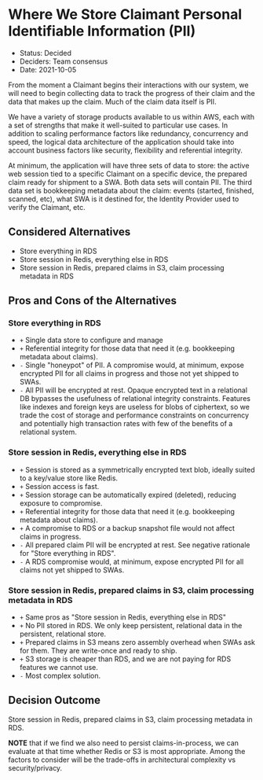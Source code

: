 # Where We Store Claimant Personal Identifiable Information (PII)

- Status: Decided
- Deciders: Team consensus
- Date: 2021-10-05

From the moment a Claimant begins their interactions with our system, we will need to begin collecting data to track
the progress of their claim and the data that makes up the claim. Much of the claim data itself is PII.

We have a variety of storage products available to us within AWS, each with a set of strengths that make
it well-suited to particular use cases. In addition to scaling performance factors like redundancy, concurrency and
speed, the logical data architecture of the application should take into account business
factors like security, flexibility and referential integrity.

At minimum, the application will have three sets of data to store: the active web session tied to a specific Claimant on a specific
device, the prepared claim ready for shipment to a SWA. Both data sets will contain PII. The third data set is bookkeeping metadata
about the claim: events (started, finished, scanned, etc), what SWA is it destined for, the Identity Provider used to verify the Claimant, etc.

## Considered Alternatives

- Store everything in RDS
- Store session in Redis, everything else in RDS
- Store session in Redis, prepared claims in S3, claim processing metadata in RDS

## Pros and Cons of the Alternatives

### Store everything in RDS

- `+` Single data store to configure and manage
- `+` Referential integrity for those data that need it (e.g. bookkeeping metadata about claims).
- `-` Single "honeypot" of PII. A compromise would, at minimum, expose encrypted PII for all claims in progress and those not yet
  shipped to SWAs.
- `-` All PII will be encrypted at rest. Opaque encrypted text in a relational DB bypasses the usefulness of relational integrity constraints.
  Features like indexes and foreign keys are useless for blobs of ciphertext, so we trade the cost of storage and performance constraints
  on concurrency and potentially high transaction rates with few of the benefits of a relational system.

### Store session in Redis, everything else in RDS

- `+` Session is stored as a symmetrically encrypted text blob, ideally suited to a key/value store like Redis.
- `+` Session access is fast.
- `+` Session storage can be automatically expired (deleted), reducing exposure to compromise.
- `+` Referential integrity for those data that need it (e.g. bookkeeping metadata about claims).
- `+` A compromise to RDS or a backup snapshot file would not affect claims in progress.
- `-` All prepared claim PII will be encrypted at rest. See negative rationale for "Store everything in RDS".
- `-` A RDS compromise would, at minimum, expose encrypted PII for all claims not yet shipped to SWAs.

### Store session in Redis, prepared claims in S3, claim processing metadata in RDS

- `+` Same pros as "Store session in Redis, everything else in RDS"
- `+` No PII stored in RDS. We only keep persistent, relational data in the persistent, relational store.
- `+` Prepared claims in S3 means zero assembly overhead when SWAs ask for them. They are write-once and ready to ship.
- `+` S3 storage is cheaper than RDS, and we are not paying for RDS features we cannot use.
- `-` Most complex solution.

## Decision Outcome

Store session in Redis, prepared claims in S3, claim processing metadata in RDS.

**NOTE** that if we find we also need to persist claims-in-process, we can evaluate at that time whether Redis or S3 is most
appropriate. Among the factors to consider will be the trade-offs in architectural complexity vs security/privacy.
